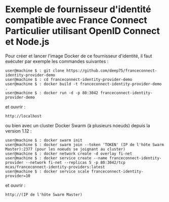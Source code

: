 # Exemple de fournisseur d'identité compatible avec France Connect Particulier utilisant OpenID Connect et Node.js
Pour créer et lancer l'image Docker de ce fournisseur d'identité, il faut exécuter par exemple les commandes suivantes :

    user@machine $ : git clone https://github.com/deep75/franceconnect-identity-provider-demo
    user@machine $ : cd franceconnect-identity-provider-demo
    user@machine $ : docker build -t franceconnect-identity-provider-demo .
    user@machine $ : docker run -d -p 80:3042 franceconnect-identity-provider-demo

et ouvrir :

    http://localhost


ou bien avec un cluster Docker Swarm (à plusieurs noeuds) depuis la version 1.12 :

    user@machine $ : docker swarm init
    user@machine $ : docker swarm join --token 'TOKEN' (IP de l'hôte Swarm Master):2377 (pour les noeuds se joignant au cluster)   
    user@machine $ : docker network create -d overlay fi-net
    user@machine $ : docker service create --name franceconnect-identity-provider --network fi-net --replicas 5 -p 80:3042/tcp mcas/franceconnect-identity-providers:latest
    user@machine $ : docker service scale franceconnect-identity-provider=10

et ouvrir :

    http://(IP de l'hôte Swarm Master)
